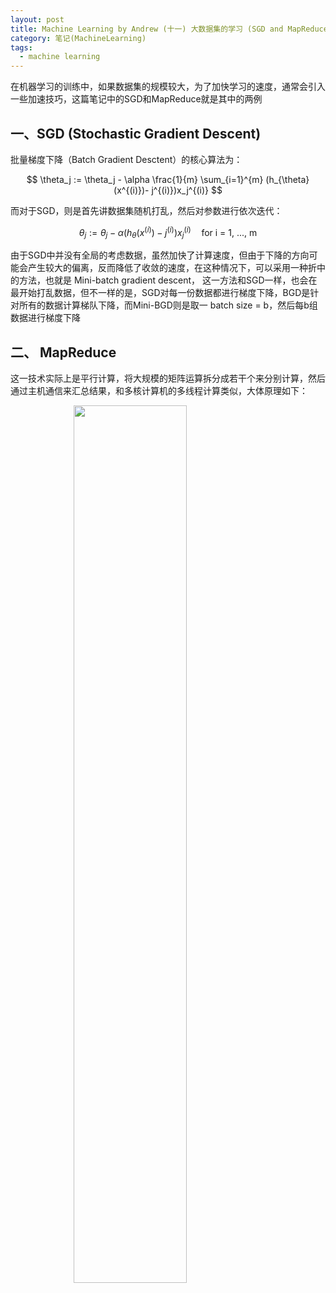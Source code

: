 ```yaml
---
layout: post
title: Machine Learning by Andrew (十一) 大数据集的学习 (SGD and MapReduce)
category: 笔记(MachineLearning)
tags: 
  - machine learning
---
```


<style>
img{
    width: 60%;
    padding-left: 20%;
}
</style>



在机器学习的训练中，如果数据集的规模较大，为了加快学习的速度，通常会引入一些加速技巧，这篇笔记中的SGD和MapReduce就是其中的两例



## 一、SGD (Stochastic Gradient Descent)

批量梯度下降（Batch Gradient Desctent）的核心算法为：


$$
\theta_j := \theta_j - \alpha \frac{1}{m} \sum_{i=1}^{m} (h_{\theta}(x^{(i)})- j^{(i)})x_j^{(i)}
$$


而对于SGD，则是首先讲数据集随机打乱，然后对参数进行依次迭代：


$$
\theta_j := \theta_j - \alpha (h_{\theta}(x^{(i)})- j^{(i)})x_j^{(i)} \quad \text{for i = 1, ..., m}
$$


由于SGD中并没有全局的考虑数据，虽然加快了计算速度，但由于下降的方向可能会产生较大的偏离，反而降低了收敛的速度，在这种情况下，可以采用一种折中的方法，也就是 Mini-batch gradient descent， 这一方法和SGD一样，也会在最开始打乱数据，但不一样的是，SGD对每一份数据都进行梯度下降，BGD是针对所有的数据计算梯队下降，而Mini-BGD则是取一 batch size =  b，然后每b组数据进行梯度下降



## 二、 MapReduce

这一技术实际上是平行计算，将大规模的矩阵运算拆分成若干个来分别计算，然后通过主机通信来汇总结果，和多核计算机的多线程计算类似，大体原理如下：



![](https://res.cloudinary.com/bxy1994/image/upload/v1551653354/ML_coursera/MapReduce.png)